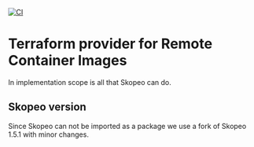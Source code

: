 [![CI](https://github.com/abergmeier/terraform-provider-skopeo/actions/workflows/ci.yaml/badge.svg?branch=main)](https://github.com/abergmeier/terraform-provider-skopeo/actions/workflows/ci.yaml)

# Terraform provider for Remote Container Images

In implementation scope is all that Skopeo can do.

## Skopeo version
Since Skopeo can not be imported as a package we use a fork of Skopeo 1.5.1 with minor changes.

